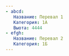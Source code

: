 ```yaml
---
- abcd:
   Название: Перевал 1
   Категория: 1А
   Выота: 4444
- efgh:
   Название: Перевал 2
   Категория: 1Б
---
```

